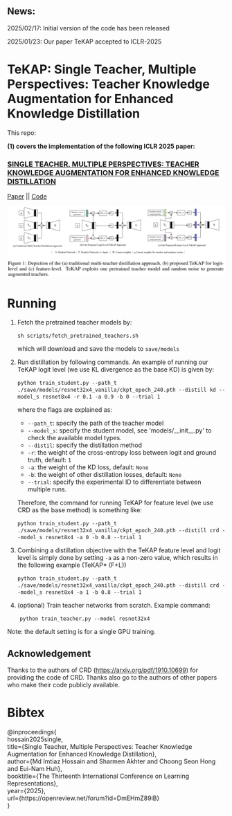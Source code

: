 ## News:
2025/02/17: Initial version of the code has been released 

2025/01/23: Our paper TeKAP accepted to ICLR-2025

# TeKAP: Single Teacher, Multiple Perspectives: Teacher Knowledge Augmentation for Enhanced Knowledge Distillation

This repo:

**(1) covers the implementation of the following ICLR 2025 paper:**

<h3><a href="https://openreview.net/forum?id=DmEHmZ89iB">SINGLE TEACHER, MULTIPLE PERSPECTIVES: TEACHER KNOWLEDGE AUGMENTATION FOR ENHANCED KNOWLEDGE DISTILLATION</a></h3>

<p><a href="https://openreview.net/forum?id=DmEHmZ89iB">Paper</a> || <a href="https://github.com/mdimtiazh/TeKAP/tree/main">Code</a></p>

![TeKAP Main Figure](https://github.com/mdimtiazh/TeKAP/blob/main/assets/TeKAP-main-figure.png)

# Running

1. Fetch the pretrained teacher models by:

    ```
    sh scripts/fetch_pretrained_teachers.sh
    ```
   which will download and save the models to `save/models`
   
2. Run distillation by following commands. An example of running our TeKAP logit level (we use KL divergence as the base KD) is given by:

    ```
    python train_student.py --path_t ./save/models/resnet32x4_vanilla/ckpt_epoch_240.pth --distill kd --model_s resnet8x4 -r 0.1 -a 0.9 -b 0 --trial 1
    ```
    where the flags are explained as:
    - `--path_t`: specify the path of the teacher model
    - `--model_s`: specify the student model, see 'models/\_\_init\_\_.py' to check the available model types.
    - `--distil`: specify the distillation method
    - `-r`: the weight of the cross-entropy loss between logit and ground truth, default: `1`
    - `-a`: the weight of the KD loss, default: `None`
    - `-b`: the weight of other distillation losses, default: `None`
    - `--trial`: specify the experimental ID to differentiate between multiple runs.
    
    Therefore, the command for running TeKAP for feature level (we use CRD as the base method) is something like:
    ```
    python train_student.py --path_t ./save/models/resnet32x4_vanilla/ckpt_epoch_240.pth --distill crd --model_s resnet8x4 -a 0 -b 0.8 --trial 1
    ```
    
3. Combining a distillation objective with the TeKAP feature level and logit level is simply done by setting `-a` as a non-zero value, which results in the following example (TeKAP* (F+L))
    ```
    python train_student.py --path_t ./save/models/resnet32x4_vanilla/ckpt_epoch_240.pth --distill crd --model_s resnet8x4 -a 1 -b 0.8 --trial 1     
    ```

4. (optional) Train teacher networks from scratch. Example command:
```
	python train_teacher.py --model resnet32x4
```

Note: the default setting is for a single GPU training. 


## Acknowledgement

Thanks to the authors of CRD (https://arxiv.org/pdf/1910.10699) for providing the code of CRD. Thanks also go to the authors of other papers who make their code publicly available.


# Bibtex
<p>
@inproceedings{<br>
hossain2025single,<br>
title={Single Teacher, Multiple Perspectives: Teacher Knowledge Augmentation for Enhanced Knowledge Distillation},<br>
author={Md Imtiaz Hossain and Sharmen Akhter and Choong Seon Hong and Eui-Nam Huh},<br>
booktitle={The Thirteenth International Conference on Learning Representations},<br>
year={2025},<br>
url={https://openreview.net/forum?id=DmEHmZ89iB}<br>
}
</p>

